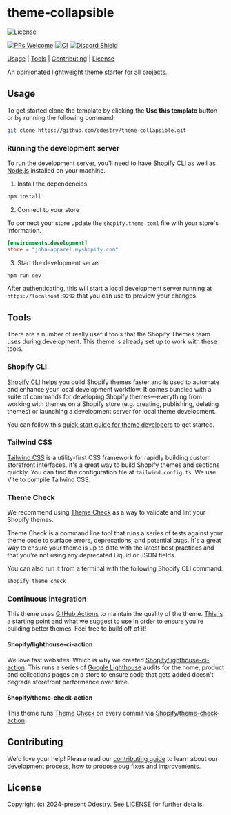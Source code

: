 # theme-collapsible

![License](https://img.shields.io/github/license/odestry/theme-collapsible?style=flat&colorA=338fbb&colorB=1c1c1c&logoColor=ffffff)

[![PRs Welcome](https://img.shields.io/badge/PRs-welcome-brightgreen.svg?style=flat&colorA=338fbb&colorB=1c1c1c&logoColor=ffffff)](https://github.com/odestry/.github/blob/main/CONTRIBUTING.md)
[![CI](https://img.shields.io/github/actions/workflow/status/odestry/theme-collapsible/ci.yml?style=flat&label=CI&colorA=338fbb&colorB=1c1c1c&logoColor=ffffff)](https://github.com/odestry/theme-collapsible/blob/main/.github/workflows/ci.yml)
[![Discord Shield](https://img.shields.io/discord/983602196493004820?style=flat&colorA=338fbb&colorB=1c1c1c&label=discord&logo=discord&logoColor=ffffff)](https://discord.gg/blanklob-community-983602196493004820)

[Usage](#usage) |
[Tools](#tools) |
[Contributing](#contributing) |
[License](#license)

An opinionated lightweight theme starter for all projects.

## Usage

To get started clone the template by clicking the **Use this template** button or by running the following command:

```bash
git clone https://github.com/odestry/theme-collapsible.git
```

### Running the development server

To run the development server, you'll need to have [Shopify CLI](#shopify-cli) as well as [Node.js](https://nodejs.org) installed on your machine.

1. Install the dependencies

```bash
npm install
```

2. Connect to your store

To connect your store update the `shopify.theme.toml` file with your store's information.

```toml
[environments.development]
store = "john-apparel.myshopify.com"
```

3. Start the development server

```bash
npm run dev
```

After authenticating, this will start a local development server running at `https://localhost:9292` that you can use to preview your changes.

## Tools

There are a number of really useful tools that the Shopify Themes team uses during development. This theme is already set up to work with these tools.

### Shopify CLI

[Shopify CLI](https://github.com/Shopify/shopify-cli) helps you build Shopify themes faster and is used to automate and enhance your local development workflow. It comes bundled with a suite of commands for developing Shopify themes—everything from working with themes on a Shopify store (e.g. creating, publishing, deleting themes) or launching a development server for local theme development.

You can follow this [quick start guide for theme developers](https://github.com/Shopify/shopify-cli#quick-start-guide-for-theme-developers) to get started.

### Tailwind CSS

[Tailwind CSS](https://tailwindcss.com) is a utility-first CSS framework for rapidly building custom storefront interfaces. It's a great way to build Shopify themes and sections quickly. You can find the configuration file at `tailwind.config.ts`. We use Vite to compile Tailwind CSS.

### Theme Check

We recommend using [Theme Check](https://github.com/shopify/theme-check) as a way to validate and lint your Shopify themes.

Theme Check is a command line tool that runs a series of tests against your theme code to surface errors, deprecations, and potential bugs. It's a great way to ensure your theme is up to date with the latest best practices and that you're not using any deprecated Liquid or JSON fields.

You can also run it from a terminal with the following Shopify CLI command:

```bash
shopify theme check
```

### Continuous Integration

This theme uses [GitHub Actions](https://github.com/features/actions) to maintain the quality of the theme. [This is a starting point](https://github.com/odestry/theme-collapsible/blob/main/.github/workflows/ci.yml) and what we suggest to use in order to ensure you're building better themes. Feel free to build off of it!

#### Shopify/lighthouse-ci-action

We love fast websites! Which is why we created [Shopify/lighthouse-ci-action](https://github.com/Shopify/lighthouse-ci-action). This runs a series of [Google Lighthouse](https://developers.google.com/web/tools/lighthouse) audits for the home, product and collections pages on a store to ensure code that gets added doesn't degrade storefront performance over time.

#### Shopify/theme-check-action

This theme runs [Theme Check](https://github.com/Shopify/theme-check-action) on every commit via [Shopify/theme-check-action](https://github.com/Shopify/theme-check-action).

## Contributing

We'd love your help! Please read our [contributing guide](https://github.com/odestry/.github/blob/main/CONTRIBUTING.md) to learn about our development process, how to propose bug fixes and improvements.

## License

Copyright (c) 2024-present Odestry. See [LICENSE](/LICENSE.md) for further details.
